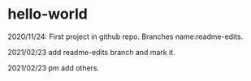 # hello-world
2020/11/24: First project in github repo. 
Branches name:readme-edits.

2021/02/23 add readme-edits branch and mark it.

2021/02/23 pm add others.
